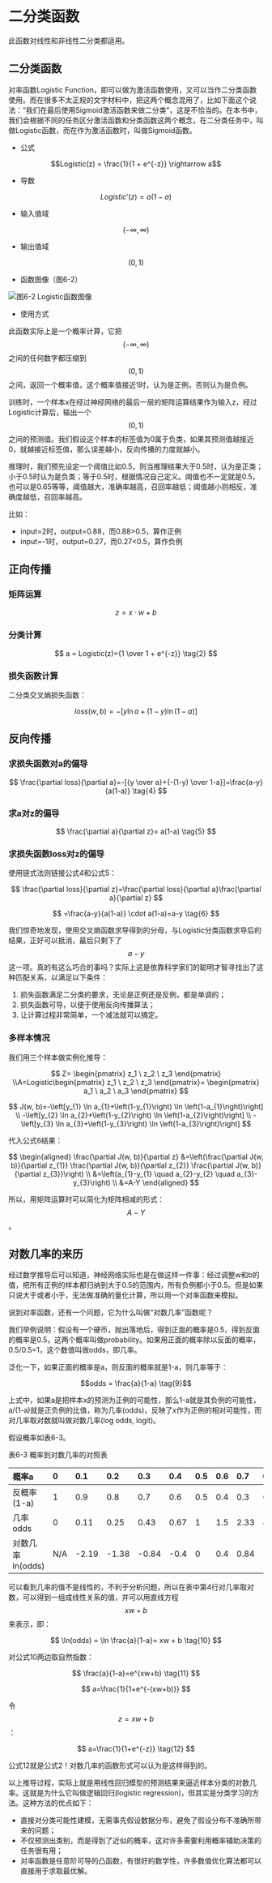 # 二分类函数

此函数对线性和非线性二分类都适用。

## 二分类函数

对率函数Logistic Function，即可以做为激活函数使用，又可以当作二分类函数使用。而在很多不太正规的文字材料中，把这两个概念混用了，比如下面这个说法：“我们在最后使用Sigmoid激活函数来做二分类”，这是不恰当的。在本书中，我们会根据不同的任务区分激活函数和分类函数这两个概念，在二分类任务中，叫做Logistic函数，而在作为激活函数时，叫做Sigmoid函数。

* 公式

$$Logistic(z) = \frac{1}{1 + e^{-z}} \rightarrow a$$

* 导数

$$Logistic'(z) = a(1 - a)$$

* 输入值域

$$(-\infty, \infty)$$

* 输出值域

$$(0,1)$$

* 函数图像（图6-2）

![&#x56FE;6-2 Logistic&#x51FD;&#x6570;&#x56FE;&#x50CF;](../.gitbook/assets/image%20%2886%29.png)

* 使用方式

此函数实际上是一个概率计算，它把$$(-\infty, \infty)$$之间的任何数字都压缩到$$(0,1)$$之间，返回一个概率值，这个概率值接近1时，认为是正例，否则认为是负例。

训练时，一个样本x在经过神经网络的最后一层的矩阵运算结果作为输入z，经过Logistic计算后，输出一个$$(0,1)$$之间的预测值。我们假设这个样本的标签值为0属于负类，如果其预测值越接近0，就越接近标签值，那么误差越小，反向传播的力度就越小。

推理时，我们预先设定一个阈值比如0.5，则当推理结果大于0.5时，认为是正类；小于0.5时认为是负类；等于0.5时，根据情况自己定义。阈值也不一定就是0.5，也可以是0.65等等，阈值越大，准确率越高，召回率越低；阈值越小则相反，准确度越低，召回率越高。

比如：

* input=2时，output=0.88，而0.88&gt;0.5，算作正例
* input=-1时，output=0.27，而0.27&lt;0.5，算作负例

## 正向传播

### 矩阵运算

$$ z=x \cdot w + b \tag{1} $$

### 分类计算

$$ a = Logistic(z)={1 \over 1 + e^{-z}} \tag{2} $$

### 损失函数计算

二分类交叉熵损失函数：

$$ loss(w,b) = -[y \ln a+(1-y) \ln(1-a)] \tag{3} $$

## 反向传播

### 求损失函数对a的偏导

$$ \frac{\partial loss}{\partial a}=-[{y \over a}+{-(1-y) \over 1-a}]=\frac{a-y}{a(1-a)} \tag{4} $$

### 求a对z的偏导

$$ \frac{\partial a}{\partial z}= a(1-a) \tag{5} $$

### 求损失函数loss对z的偏导

使用链式法则链接公式4和公式5：

$$
\frac{\partial loss}{\partial z}=\frac{\partial loss}{\partial a}\frac{\partial a}{\partial z}
$$

$$ =\frac{a-y}{a(1-a)} \cdot a(1-a)=a-y \tag{6} $$

我们惊奇地发现，使用交叉熵函数求导得到的分母，与Logistic分类函数求导后的结果，正好可以抵消，最后只剩下了$$a-y$$这一项。真的有这么巧合的事吗？实际上这是依靠科学家们的聪明才智寻找出了这种匹配关系，以满足以下条件：

1. 损失函数满足二分类的要求，无论是正例还是反例，都是单调的；
2. 损失函数可导，以便于使用反向传播算法；
3. 让计算过程非常简单，一个减法就可以搞定。

### 多样本情况

我们用三个样本做实例化推导：

$$
Z= \begin{pmatrix} z_1 \ z_2 \ z_3 \end{pmatrix} \\A=Logistic\begin{pmatrix} z_1 \ z_2 \ z_3 \end{pmatrix}= \begin{pmatrix} a_1 \ a_2 \ a_3 \end{pmatrix}
$$

$$
J(w, b)=-\left[y_{1} \ln a_{1}+\left(1-y_{1}\right) \ln \left(1-a_{1}\right)\right] \\ -\left[y_{2} \ln a_{2}+\left(1-y_{2}\right) \ln \left(1-a_{2}\right)\right]  \\ -\left[y_{3} \ln a_{3}+\left(1-y_{3}\right) \ln \left(1-a_{3}\right)\right]
$$

代入公式6结果： 

$$
\begin{aligned}
\frac{\partial J(w, b)}{\partial z} &=\left(\frac{\partial J(w, b)}{\partial z_{1}} \frac{\partial J(w, b)}{\partial z_{2}} \frac{\partial J(w, b)}{\partial z_{3}}\right) \\
&=\left(a_{1}-y_{1} \quad a_{2}-y_{2} \quad a_{3}-y_{3}\right) \\
&=A-Y
\end{aligned}
$$

所以，用矩阵运算时可以简化为矩阵相减的形式：$$A-Y$$。

## 对数几率的来历

经过数学推导后可以知道，神经网络实际也是在做这样一件事：经过调整w和b的值，把所有正例的样本都归纳到大于0.5的范围内，所有负例都小于0.5。但是如果只说大于或者小于，无法做准确的量化计算，所以用一个对率函数来模拟。

说到对率函数，还有一个问题，它为什么叫做“对数几率”函数呢？

我们举例说明：假设有一个硬币，抛出落地后，得到正面的概率是0.5，得到反面的概率是0.5，这两个概率叫做probability。如果用正面的概率除以反面的概率，0.5/0.5=1，这个数值叫做odds，即几率。

泛化一下，如果正面的概率是a，则反面的概率就是1-a，则几率等于：

$$odds = \frac{a}{1-a} \tag{9}$$

上式中，如果a是把样本x的预测为正例的可能性，那么1-a就是其负例的可能性，a/\(1-a\)就是正负例的比值，称为几率\(odds\)，反映了x作为正例的相对可能性，而对几率取对数就叫做对数几率\(log odds, logit\)。

假设概率如表6-3。

表6-3 概率到对数几率的对照表

| 概率a | 0 | 0.1 | 0.2 | 0.3 | 0.4 | 0.5 | 0.6 | 0.7 | 0.8 | 0.9 | 1 |
| :--- | :--- | :--- | :--- | :--- | :--- | :--- | :--- | :--- | :--- | :--- | :--- |
| 反概率 \(1-a\) | 1 | 0.9 | 0.8 | 0.7 | 0.6 | 0.5 | 0.4 | 0.3 | 0.2 | 0.1 | 0 |
| 几率 odds | 0 | 0.11 | 0.25 | 0.43 | 0.67 | 1 | 1.5 | 2.33 | 4 | 9 | $$\infty$$ |
| 对数几率 ln\(odds\) | N/A | -2.19 | -1.38 | -0.84 | -0.4 | 0 | 0.4 | 0.84 | 1.38 | 2.19 | N/A |

可以看到几率的值不是线性的，不利于分析问题，所以在表中第4行对几率取对数，可以得到一组成线性关系的值，并可以用直线方程$$xw+b$$来表示，即：

$$ \ln(odds) = \ln \frac{a}{1-a}= xw + b \tag{10} $$

对公式10两边取自然指数：

$$ \frac{a}{1-a}=e^{xw+b} \tag{11} $$

$$
a=\frac{1}{1+e^{-(xw+b)}}
$$

令$$z=xw+b$$：

$$ a=\frac{1}{1+e^{-z}} \tag{12} $$

公式12就是公式2！对数几率的函数形式可以认为是这样得到的。

以上推导过程，实际上就是用线性回归模型的预测结果来逼近样本分类的对数几率。这就是为什么它叫做逻辑回归\(logistic regression\)，但其实是分类学习的方法。这种方法的优点如下：

* 直接对分类可能性建模，无需事先假设数据分布，避免了假设分布不准确所带来的问题；
* 不仅预测出类别，而是得到了近似的概率，这对许多需要利用概率辅助决策的任务很有用；
* 对率函数是任意阶可导的凸函数，有很好的数学性，许多数值优化算法都可以直接用于求取最优解。

